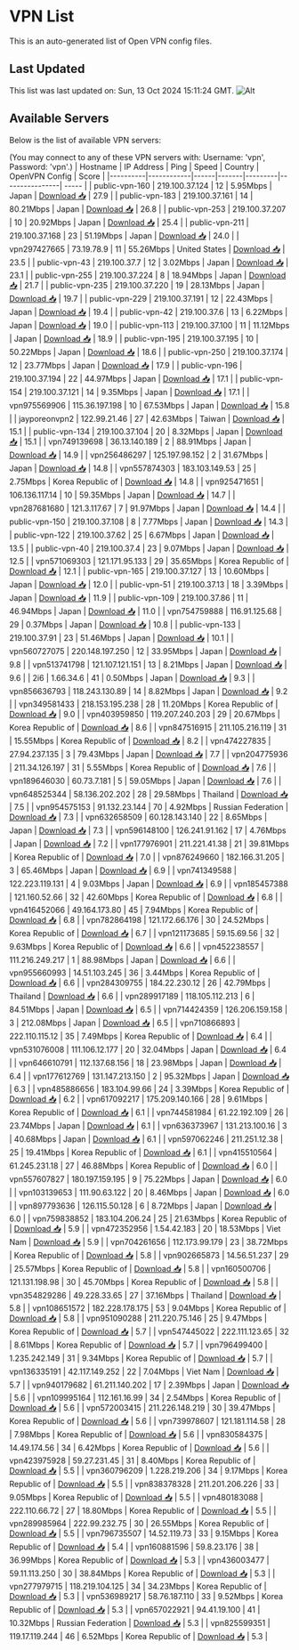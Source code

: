 # VPN List

This is an auto-generated list of Open VPN config files.

## Last Updated

This list was last updated on: Sun, 13 Oct 2024 15:11:24 GMT.
![Alt](https://repobeats.axiom.co/api/embed/186b98318ef1479477931607c1ad7d823f12451f.svg "Repobeats analytics image")

## Available Servers

Below is the list of available VPN servers:

(You may connect to any of these VPN servers with: Username: 'vpn', Password: 'vpn'.)
| Hostname | IP Address | Ping | Speed | Country | OpenVPN Config | Score |
|----------|------------|------|-------|---------|----------------| ----- |
| public-vpn-160 | 219.100.37.124 | 12 | 5.95Mbps | Japan | [Download 📥](./configs/server_0_JP.ovpn) | 27.9 |
| public-vpn-183 | 219.100.37.161 | 14 | 80.21Mbps | Japan | [Download 📥](./configs/server_1_JP.ovpn) | 26.8 |
| public-vpn-253 | 219.100.37.207 | 10 | 20.92Mbps | Japan | [Download 📥](./configs/server_2_JP.ovpn) | 25.4 |
| public-vpn-211 | 219.100.37.168 | 23 | 51.19Mbps | Japan | [Download 📥](./configs/server_3_JP.ovpn) | 24.0 |
| vpn297427665 | 73.19.78.9 | 11 | 55.26Mbps | United States | [Download 📥](./configs/server_4_US.ovpn) | 23.5 |
| public-vpn-43 | 219.100.37.7 | 12 | 3.02Mbps | Japan | [Download 📥](./configs/server_5_JP.ovpn) | 23.1 |
| public-vpn-255 | 219.100.37.224 | 8 | 18.94Mbps | Japan | [Download 📥](./configs/server_6_JP.ovpn) | 21.7 |
| public-vpn-235 | 219.100.37.220 | 19 | 28.13Mbps | Japan | [Download 📥](./configs/server_7_JP.ovpn) | 19.7 |
| public-vpn-229 | 219.100.37.191 | 12 | 22.43Mbps | Japan | [Download 📥](./configs/server_8_JP.ovpn) | 19.4 |
| public-vpn-42 | 219.100.37.6 | 13 | 6.22Mbps | Japan | [Download 📥](./configs/server_9_JP.ovpn) | 19.0 |
| public-vpn-113 | 219.100.37.100 | 11 | 11.12Mbps | Japan | [Download 📥](./configs/server_10_JP.ovpn) | 18.9 |
| public-vpn-195 | 219.100.37.195 | 10 | 50.22Mbps | Japan | [Download 📥](./configs/server_11_JP.ovpn) | 18.6 |
| public-vpn-250 | 219.100.37.174 | 12 | 23.77Mbps | Japan | [Download 📥](./configs/server_12_JP.ovpn) | 17.9 |
| public-vpn-196 | 219.100.37.194 | 22 | 44.97Mbps | Japan | [Download 📥](./configs/server_13_JP.ovpn) | 17.1 |
| public-vpn-154 | 219.100.37.121 | 14 | 9.35Mbps | Japan | [Download 📥](./configs/server_14_JP.ovpn) | 17.1 |
| vpn975569906 | 115.36.197.198 | 10 | 67.53Mbps | Japan | [Download 📥](./configs/server_15_JP.ovpn) | 15.8 |
| jayporeonvpn2 | 122.99.21.46 | 27 | 42.63Mbps | Taiwan | [Download 📥](./configs/server_16_TW.ovpn) | 15.1 |
| public-vpn-134 | 219.100.37.104 | 20 | 8.32Mbps | Japan | [Download 📥](./configs/server_17_JP.ovpn) | 15.1 |
| vpn749139698 | 36.13.140.189 | 2 | 88.91Mbps | Japan | [Download 📥](./configs/server_18_JP.ovpn) | 14.9 |
| vpn256486297 | 125.197.98.152 | 2 | 31.67Mbps | Japan | [Download 📥](./configs/server_19_JP.ovpn) | 14.8 |
| vpn557874303 | 183.103.149.53 | 25 | 2.75Mbps | Korea Republic of | [Download 📥](./configs/server_20_KR.ovpn) | 14.8 |
| vpn925471651 | 106.136.117.14 | 10 | 59.35Mbps | Japan | [Download 📥](./configs/server_21_JP.ovpn) | 14.7 |
| vpn287681680 | 121.3.117.67 | 7 | 91.97Mbps | Japan | [Download 📥](./configs/server_22_JP.ovpn) | 14.4 |
| public-vpn-150 | 219.100.37.108 | 8 | 7.77Mbps | Japan | [Download 📥](./configs/server_23_JP.ovpn) | 14.3 |
| public-vpn-122 | 219.100.37.62 | 25 | 6.67Mbps | Japan | [Download 📥](./configs/server_24_JP.ovpn) | 13.5 |
| public-vpn-40 | 219.100.37.4 | 23 | 9.07Mbps | Japan | [Download 📥](./configs/server_25_JP.ovpn) | 12.5 |
| vpn571069303 | 121.171.95.133 | 29 | 35.65Mbps | Korea Republic of | [Download 📥](./configs/server_26_KR.ovpn) | 12.1 |
| public-vpn-165 | 219.100.37.127 | 13 | 10.60Mbps | Japan | [Download 📥](./configs/server_27_JP.ovpn) | 12.0 |
| public-vpn-51 | 219.100.37.13 | 18 | 3.39Mbps | Japan | [Download 📥](./configs/server_28_JP.ovpn) | 11.9 |
| public-vpn-109 | 219.100.37.86 | 11 | 46.94Mbps | Japan | [Download 📥](./configs/server_29_JP.ovpn) | 11.0 |
| vpn754759888 | 116.91.125.68 | 29 | 0.37Mbps | Japan | [Download 📥](./configs/server_30_JP.ovpn) | 10.8 |
| public-vpn-133 | 219.100.37.91 | 23 | 51.46Mbps | Japan | [Download 📥](./configs/server_31_JP.ovpn) | 10.1 |
| vpn560727075 | 220.148.197.250 | 12 | 33.95Mbps | Japan | [Download 📥](./configs/server_32_JP.ovpn) | 9.8 |
| vpn513741798 | 121.107.121.151 | 13 | 8.21Mbps | Japan | [Download 📥](./configs/server_33_JP.ovpn) | 9.6 |
| 2i6 | 1.66.34.6 | 41 | 0.50Mbps | Japan | [Download 📥](./configs/server_34_JP.ovpn) | 9.3 |
| vpn856636793 | 118.243.130.89 | 14 | 8.82Mbps | Japan | [Download 📥](./configs/server_35_JP.ovpn) | 9.2 |
| vpn349581433 | 218.153.195.238 | 28 | 11.20Mbps | Korea Republic of | [Download 📥](./configs/server_36_KR.ovpn) | 9.0 |
| vpn403959850 | 119.207.240.203 | 29 | 20.67Mbps | Korea Republic of | [Download 📥](./configs/server_37_KR.ovpn) | 8.6 |
| vpn847516915 | 211.105.216.119 | 31 | 15.55Mbps | Korea Republic of | [Download 📥](./configs/server_38_KR.ovpn) | 8.2 |
| vpn474227835 | 27.94.237.135 | 3 | 79.43Mbps | Japan | [Download 📥](./configs/server_39_JP.ovpn) | 7.7 |
| vpn204775936 | 211.34.126.197 | 31 | 5.55Mbps | Korea Republic of | [Download 📥](./configs/server_40_KR.ovpn) | 7.6 |
| vpn189646030 | 60.73.7.181 | 5 | 59.05Mbps | Japan | [Download 📥](./configs/server_41_JP.ovpn) | 7.6 |
| vpn648525344 | 58.136.202.202 | 28 | 29.58Mbps | Thailand | [Download 📥](./configs/server_42_TH.ovpn) | 7.5 |
| vpn954575153 | 91.132.23.144 | 70 | 4.92Mbps | Russian Federation | [Download 📥](./configs/server_43_RU.ovpn) | 7.3 |
| vpn632658509 | 60.128.143.140 | 22 | 8.65Mbps | Japan | [Download 📥](./configs/server_44_JP.ovpn) | 7.3 |
| vpn596148100 | 126.241.91.162 | 17 | 4.76Mbps | Japan | [Download 📥](./configs/server_45_JP.ovpn) | 7.2 |
| vpn177976901 | 211.221.41.38 | 21 | 39.81Mbps | Korea Republic of | [Download 📥](./configs/server_46_KR.ovpn) | 7.0 |
| vpn876249660 | 182.166.31.205 | 3 | 65.46Mbps | Japan | [Download 📥](./configs/server_47_JP.ovpn) | 6.9 |
| vpn741349588 | 122.223.119.131 | 4 | 9.03Mbps | Japan | [Download 📥](./configs/server_48_JP.ovpn) | 6.9 |
| vpn185457388 | 121.160.52.66 | 32 | 42.60Mbps | Korea Republic of | [Download 📥](./configs/server_49_KR.ovpn) | 6.8 |
| vpn416452066 | 49.164.173.80 | 45 | 7.94Mbps | Korea Republic of | [Download 📥](./configs/server_50_KR.ovpn) | 6.8 |
| vpn782864198 | 121.172.66.176 | 30 | 24.52Mbps | Korea Republic of | [Download 📥](./configs/server_51_KR.ovpn) | 6.7 |
| vpn121173685 | 59.15.69.56 | 32 | 9.63Mbps | Korea Republic of | [Download 📥](./configs/server_52_KR.ovpn) | 6.6 |
| vpn452238557 | 111.216.249.217 | 1 | 88.98Mbps | Japan | [Download 📥](./configs/server_53_JP.ovpn) | 6.6 |
| vpn955660993 | 14.51.103.245 | 36 | 3.44Mbps | Korea Republic of | [Download 📥](./configs/server_54_KR.ovpn) | 6.6 |
| vpn284309755 | 184.22.230.12 | 26 | 42.79Mbps | Thailand | [Download 📥](./configs/server_55_TH.ovpn) | 6.6 |
| vpn289917189 | 118.105.112.213 | 6 | 84.51Mbps | Japan | [Download 📥](./configs/server_56_JP.ovpn) | 6.5 |
| vpn714424359 | 126.206.159.158 | 3 | 212.08Mbps | Japan | [Download 📥](./configs/server_57_JP.ovpn) | 6.5 |
| vpn710866893 | 222.110.115.12 | 35 | 7.49Mbps | Korea Republic of | [Download 📥](./configs/server_58_KR.ovpn) | 6.4 |
| vpn531076008 | 111.106.12.177 | 20 | 32.04Mbps | Japan | [Download 📥](./configs/server_59_JP.ovpn) | 6.4 |
| vpn646610791 | 112.137.68.156 | 18 | 23.98Mbps | Japan | [Download 📥](./configs/server_60_JP.ovpn) | 6.4 |
| vpn177612769 | 131.147.213.150 | 2 | 95.32Mbps | Japan | [Download 📥](./configs/server_61_JP.ovpn) | 6.3 |
| vpn485886656 | 183.104.99.66 | 24 | 3.39Mbps | Korea Republic of | [Download 📥](./configs/server_62_KR.ovpn) | 6.2 |
| vpn617092217 | 175.209.140.166 | 28 | 9.61Mbps | Korea Republic of | [Download 📥](./configs/server_63_KR.ovpn) | 6.1 |
| vpn744581984 | 61.22.192.109 | 26 | 23.74Mbps | Japan | [Download 📥](./configs/server_64_JP.ovpn) | 6.1 |
| vpn636373967 | 131.213.100.16 | 3 | 40.68Mbps | Japan | [Download 📥](./configs/server_65_JP.ovpn) | 6.1 |
| vpn597062246 | 211.251.12.38 | 25 | 19.41Mbps | Korea Republic of | [Download 📥](./configs/server_66_KR.ovpn) | 6.1 |
| vpn415510564 | 61.245.231.18 | 27 | 46.88Mbps | Korea Republic of | [Download 📥](./configs/server_67_KR.ovpn) | 6.0 |
| vpn557607827 | 180.197.159.195 | 9 | 75.22Mbps | Japan | [Download 📥](./configs/server_68_JP.ovpn) | 6.0 |
| vpn103139653 | 111.90.63.122 | 20 | 8.46Mbps | Japan | [Download 📥](./configs/server_69_JP.ovpn) | 6.0 |
| vpn897793636 | 126.115.50.128 | 6 | 8.72Mbps | Japan | [Download 📥](./configs/server_70_JP.ovpn) | 6.0 |
| vpn759838852 | 183.104.206.24 | 25 | 21.63Mbps | Korea Republic of | [Download 📥](./configs/server_71_KR.ovpn) | 5.9 |
| vpn472352956 | 1.54.42.183 | 20 | 18.53Mbps | Viet Nam | [Download 📥](./configs/server_72_VN.ovpn) | 5.9 |
| vpn704261656 | 112.173.99.179 | 23 | 38.72Mbps | Korea Republic of | [Download 📥](./configs/server_73_KR.ovpn) | 5.8 |
| vpn902665873 | 14.56.51.237 | 29 | 25.57Mbps | Korea Republic of | [Download 📥](./configs/server_74_KR.ovpn) | 5.8 |
| vpn160500706 | 121.131.198.98 | 30 | 45.70Mbps | Korea Republic of | [Download 📥](./configs/server_75_KR.ovpn) | 5.8 |
| vpn354829286 | 49.228.33.65 | 27 | 37.16Mbps | Thailand | [Download 📥](./configs/server_76_TH.ovpn) | 5.8 |
| vpn108651572 | 182.228.178.175 | 53 | 9.04Mbps | Korea Republic of | [Download 📥](./configs/server_77_KR.ovpn) | 5.8 |
| vpn951090288 | 211.220.75.146 | 25 | 9.47Mbps | Korea Republic of | [Download 📥](./configs/server_78_KR.ovpn) | 5.7 |
| vpn547445022 | 222.111.123.65 | 32 | 8.61Mbps | Korea Republic of | [Download 📥](./configs/server_79_KR.ovpn) | 5.7 |
| vpn796499400 | 1.235.242.149 | 31 | 9.34Mbps | Korea Republic of | [Download 📥](./configs/server_80_KR.ovpn) | 5.7 |
| vpn136335191 | 42.117.149.252 | 22 | 7.04Mbps | Viet Nam | [Download 📥](./configs/server_81_VN.ovpn) | 5.7 |
| vpn940179682 | 61.211.140.202 | 17 | 2.39Mbps | Japan | [Download 📥](./configs/server_82_JP.ovpn) | 5.6 |
| vpn109995164 | 112.161.16.99 | 34 | 2.54Mbps | Korea Republic of | [Download 📥](./configs/server_83_KR.ovpn) | 5.6 |
| vpn572003415 | 211.226.148.219 | 30 | 39.47Mbps | Korea Republic of | [Download 📥](./configs/server_84_KR.ovpn) | 5.6 |
| vpn739978607 | 121.181.114.58 | 28 | 7.98Mbps | Korea Republic of | [Download 📥](./configs/server_85_KR.ovpn) | 5.6 |
| vpn830584375 | 14.49.174.56 | 34 | 6.42Mbps | Korea Republic of | [Download 📥](./configs/server_86_KR.ovpn) | 5.6 |
| vpn423975928 | 59.27.231.45 | 31 | 8.40Mbps | Korea Republic of | [Download 📥](./configs/server_87_KR.ovpn) | 5.5 |
| vpn360796209 | 1.228.219.206 | 34 | 9.17Mbps | Korea Republic of | [Download 📥](./configs/server_88_KR.ovpn) | 5.5 |
| vpn838378328 | 211.201.206.226 | 33 | 9.05Mbps | Korea Republic of | [Download 📥](./configs/server_89_KR.ovpn) | 5.5 |
| vpn480183088 | 222.110.66.72 | 27 | 18.80Mbps | Korea Republic of | [Download 📥](./configs/server_90_KR.ovpn) | 5.5 |
| vpn289985964 | 222.99.232.75 | 30 | 26.55Mbps | Korea Republic of | [Download 📥](./configs/server_91_KR.ovpn) | 5.5 |
| vpn796735507 | 14.52.119.73 | 33 | 9.15Mbps | Korea Republic of | [Download 📥](./configs/server_92_KR.ovpn) | 5.4 |
| vpn160881596 | 59.8.23.176 | 38 | 36.99Mbps | Korea Republic of | [Download 📥](./configs/server_93_KR.ovpn) | 5.3 |
| vpn436003477 | 59.11.113.250 | 30 | 38.84Mbps | Korea Republic of | [Download 📥](./configs/server_94_KR.ovpn) | 5.3 |
| vpn277979715 | 118.219.104.125 | 34 | 34.23Mbps | Korea Republic of | [Download 📥](./configs/server_95_KR.ovpn) | 5.3 |
| vpn536989217 | 58.76.187.110 | 33 | 9.52Mbps | Korea Republic of | [Download 📥](./configs/server_96_KR.ovpn) | 5.3 |
| vpn657022921 | 94.41.19.100 | 41 | 10.32Mbps | Russian Federation | [Download 📥](./configs/server_97_RU.ovpn) | 5.3 |
| vpn825599351 | 119.17.119.244 | 46 | 6.52Mbps | Korea Republic of | [Download 📥](./configs/server_98_KR.ovpn) | 5.3 |
